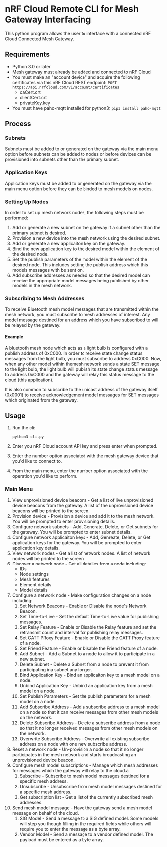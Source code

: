 # nRF Cloud Remote CLI for Mesh Gateway Interfacing

This python program allows the user to interface with a connected nRF Cloud Connected Mesh Gateway.

## Requirements
- Python 3.0 or later
- Mesh gateway must already be added and connected to nRF Cloud
- You must make an "account device" and acquire the following certificates via this nRF Cloud REST 
  endpoint: `POST https://api.nrfcloud.com/v1/account/certificates`
    - caCert.crt
    - clientCert.crt
    - privateKey.key
- You must have paho-mqtt installed for python3: `pip3 install paho-mqtt`

## Process
### Subnets
Subnets must be added to or generated on the gateway via the main menu option before subnets can be
added to nodes or before devices can be provisioned into subnets other than the primary subnet.

### Application Keys
Application keys must be added to or generated on the gateway via the main menu option before they 
can be binded to mesh models on nodes.

### Setting Up Nodes
In order to set up mesh network nodes, the following steps must be performed:

1. Add or generate a new subnet on the gateway if a subnet other than the primary subnet is desired.
2. Provision a new device into the mesh network using the desired subnet.
3. Add or generate a new applicaiton key on the gateway.
4. Bind the new application key to the desired model within the element of the desired node.
5. Set the publish parameters of the model within the element of the desired node. This includes
setting the publish address which this models messages with be sent on.
6. Add subscribe addresses as needed so that the desired model can receive the appropriate model
messages being published by other models in the mesh network.

### Subscribing to Mesh Addresses
To receive Bluetooth mesh model messages that are transmitted within the mesh network, you must
subscribe to mesh addresses of interest. Any model message destined for an address which you have
subscribed to will be relayed by the gateway.

#### Example
A bluetooth mesh node which acts as a light bulb is configured with a publish address of 0xC000.
In order to receive state change status messages from the light bulb, you must subscribe to address
0xC000. Now, when any other model within themesh network sends a state SET message to the light
bulb, the light bulb will publish its state change status message to address 0xC000 and the gateway
will relay this status message to the cloud (this application).

It is also common to subscribe to the unicast address of the gateway itself (0x0001) to receive
acknowledgement model messages for SET messages which originated from the gateway.

## Usage
1. Run the cli:

    `python3 cli.py`

2. Enter you nRF Cloud account API key and press enter when prompted.
3. Enter the number option associated with the mesh gateway device that you'd like to connect to.
4. From the main menu, enter the number option associated with the operation you'd like to perform.

### Main Menu
1. View unprovisioned device beacons - Get a list of live unprovisioned device beacons from the
gateway. A list of the unprovisioned device beacons will be printed to the screen.
2. Provision device - Provision a device and add it to the mesh network. You will be prompted to
enter provisioning details.
3. Configure network subnets - Add, Generate, Delete, or Get subnets for the gateway. You will be
prompted to enter subnet details.
4. Configure network applicaiton keys - Add, Genreate, Delete, or Get application keys for the
gateway. You will be prompted to enter application key details.
5. View network nodes - Get a list of network nodes. A list of network nodes will be printed to the
screen.
6. Discover a network node - Get all detailes from a node including:
    - IDs
    - Node settings
    - Mesh features
    - Element details
    - Model details
7. Configure a network node - Make configuration changes on a node including:
    1. Set Network Beacons - Enable or Disable the node's Network Beacon.
    2. Set Time-to-Live - Set the default Time-to-Live value for publishing messages.
    3. Set Relay Feature - Enable or Disable the Relay feature and set the retransmit count and
    interval for publishing relay messages.
    4. Set GATT PRoxy Feature - Enable or Disable the GATT Proxy feature of a node.
    5. Set Friend Feature - Enable or Disable the Friend feature of a node.
    6. Add Subnet - Add a Subnet to a node to allow it to participate in a new subnet.
    7. Delete Subnet - Delete a Subnet from a node to prevent it from participating ina subnet any
    longer.
    8. Bind Application Key - Bind an applicaiton key to a mesh model on a node.
    9. Unbind Application Key - Unbind an application key from a mesh model on a node.
    10. Set Publish Parameters - Set the publish parameters for a mesh model on a node.
    11. Add Subscribe Address - Add a subscribe address to a mesh model on a node so that it can
    receive messages from other mesh models on the network.
    12. Delete Subscribe Address - Delete a subscribe address from a node so that it no longer
    received messages from other mesh models on the network.
    13. Overwrite Subscribe Address - Overwrite all existing subscribe address on a node with one
    new subscribe address.
8. Reset a network node - Un-provision a node so that it no longer participates in the mesh network
and starts broadcasting an unprovisioned device beacon.
9. Configure mesh model subscriptions - Manage which mesh addresses for messages which the gateway
will relay to the cloud.a
    1. Subscribe - Subscribe to mesh model messages destined for a specific mesh address.
    2. Unsubscribe - Unsubscribe from mesh model messages destined for a specific mesh address.
    3. Get subscription list - Get a list of the currently subscribed mesh addresses.
10. Send mesh model message - Have the gateway send a mesh model message on behalf of the cloud.
    1. SIG Model - Send a message to a SIG defined model. Some models will step you though filling
    in the required fields while others will require you to enter the message as a byte array.
    2. Vendor Model - Send a message to a vendor defined model. The payload must be entered as a
    byte array.
